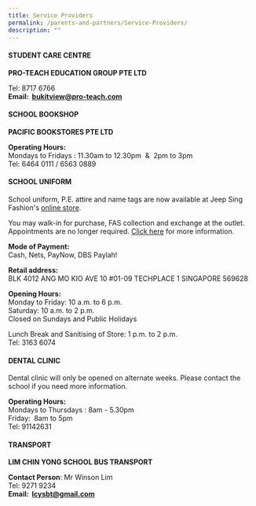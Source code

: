 ```yaml
---
title: Service Providers
permalink: /parents-and-partners/Service-Providers/
description: ""
---
```

####  **STUDENT CARE CENTRE**  

**PRO-TEACH EDUCATION GROUP PTE LTD**

  

Tel: 8717 6766  
**Email:  bukitview@pro-teach.com**

#### **SCHOOL BOOKSHOP** 

**PACIFIC BOOKSTORES PTE LTD**

  

**Operating Hours:**  
Mondays to Fridays : 11.30am to 12.30pm  &  2pm to 3pm  
Tel: 6464 0111 / 6563 0889  
  

  

#### **SCHOOL UNIFORM**



School uniform, P.E. attire and name tags are now available at Jeep Sing Fashion's [online store](https://jeepsinguniform.com/collections/bukit-view-primary-school). 
  

You may walk-in for purchase, FAS collection and exchange at the outlet.
Appointments are no longer required. 
[Click here](https://jeepsinguniform.com/pages/appointment-booking) for more information.

  

**Mode of Payment:**  
Cash, Nets, PayNow, DBS Paylah!

  

**Retail address:**  
BLK 4012 ANG MO KIO AVE 10 
#01-09 TECHPLACE 1
SINGAPORE 569628

  

**Opening Hours:**  
Monday to Friday: 10 a.m. to 6 p.m.  
Saturday: 10 a.m. to 2 p.m.  
Closed on Sundays and Public Holidays 

  

Lunch Break and Sanitising of Store: 1 p.m. to 2 p.m.  
Tel: 3163 6074    

  

  

#### **DENTAL CLINIC** 

Dental clinic will only be opened on alternate weeks. Please contact the school if you need more information.

  

**Operating Hours:**    
Mondays to Thursdays : 8am - 5.30pm  
Friday:  8am to 5pm  
Tel: 91142631  

  

#### **TRANSPORT**

**LIM CHIN YONG SCHOOL BUS TRANSPORT**

**Contact Person**: Mr Winson Lim  
Tel: 9271 9234  
**Email:  lcysbt@gmail.com**